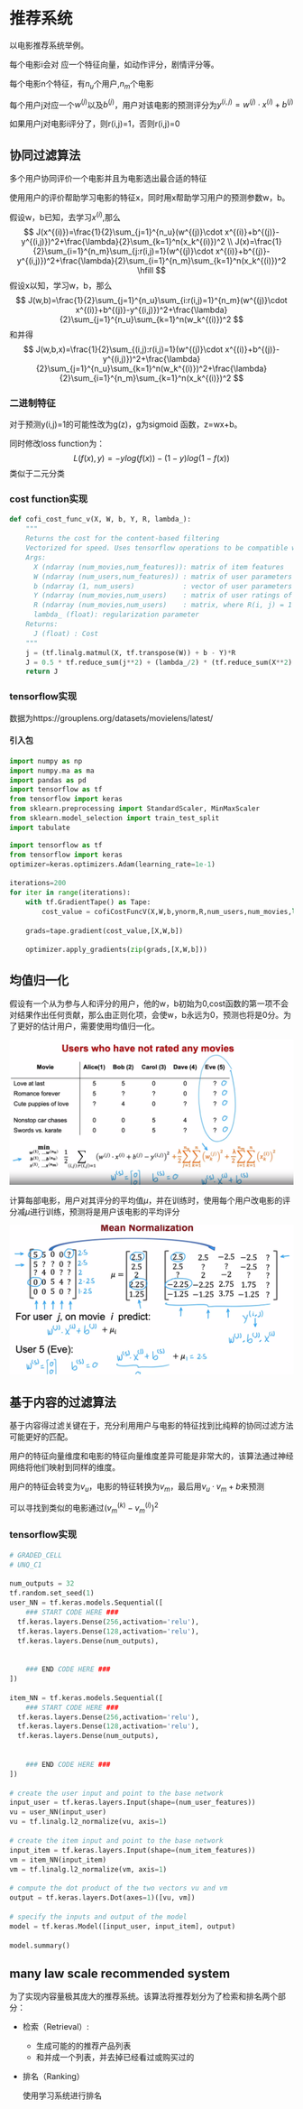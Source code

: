 # 推荐系统

以电影推荐系统举例。

每个电影i会对  应一个特征向量，如动作评分，剧情评分等。

每个电影n个特征，有$n_u$个用户,$n_m$个电影

每个用户j对应一个$w^{(j)}$以及$b^{(j)}$，用户对该电影的预测评分为$y^{(i,j)}=w^{(j)}\cdot x^{(i)}+b^{(j)}$

如果用户j对电影i评分了，则r(i,j)=1，否则r(i,j)=0

## 协同过滤算法

多个用户协同评价一个电影并且为电影选出最合适的特征

使用用户的评价帮助学习电影的特征x，同时用x帮助学习用户的预测参数w，b。

假设w，b已知，去学习$x^{(i)}$,那么
$$
J(x^{(i)})=\frac{1}{2}\sum_{j=1}^{n_u}(w^{(j)}\cdot x^{(i)}+b^{(j)}-y^{(i,j)})^2+\frac{\lambda}{2}\sum_{k=1}^n(x_k^{(i)})^2 \\
J(x)=\frac{1}{2}\sum_{i=1}^{n_m}\sum_{j:r(i,j)=1}(w^{(j)}\cdot x^{(i)}+b^{(j)}-y^{(i,j)})^2+\frac{\lambda}{2}\sum_{i=1}^{n_m}\sum_{k=1}^n(x_k^{(i)})^2 \hfill
$$
假设x以知，学习w，b，那么
$$
J(w,b)=\frac{1}{2}\sum_{j=1}^{n_u}\sum_{i:r(i,j)=1}^{n_m}(w^{(j)}\cdot x^{(i)}+b^{(j)}-y^{(i,j)})^2+\frac{\lambda}{2}\sum_{j=1}^{n_u}\sum_{k=1}^n(w_k^{(i)})^2
$$
和并得
$$
J(w,b,x)=\frac{1}{2}\sum_{(i,j):r(i,j)=1}(w^{(j)}\cdot x^{(i)}+b^{(j)}-y^{(i,j)})^2+\frac{\lambda}{2}\sum_{j=1}^{n_u}\sum_{k=1}^n(w_k^{(i)})^2+\frac{\lambda}{2}\sum_{i=1}^{n_m}\sum_{k=1}^n(x_k^{(i)})^2
$$

### 二进制特征

对于预测y(i,j)=1的可能性改为g(z)，g为sigmoid 函数，z=wx+b。

同时修改loss function为：
$$
L(f(x),y)=-ylog(f(x))-(1-y)log(1-f(x))
$$
类似于二元分类

### cost function实现

```python
def cofi_cost_func_v(X, W, b, Y, R, lambda_):
    """
    Returns the cost for the content-based filtering
    Vectorized for speed. Uses tensorflow operations to be compatible with custom training loop.
    Args:
      X (ndarray (num_movies,num_features)): matrix of item features
      W (ndarray (num_users,num_features)) : matrix of user parameters
      b (ndarray (1, num_users)            : vector of user parameters
      Y (ndarray (num_movies,num_users)    : matrix of user ratings of movies
      R (ndarray (num_movies,num_users)    : matrix, where R(i, j) = 1 if the i-th movies was rated by the j-th user
      lambda_ (float): regularization parameter
    Returns:
      J (float) : Cost
    """
    j = (tf.linalg.matmul(X, tf.transpose(W)) + b - Y)*R
    J = 0.5 * tf.reduce_sum(j**2) + (lambda_/2) * (tf.reduce_sum(X**2) + tf.reduce_sum(W**2))
    return J
```

### tensorflow实现

数据为https://grouplens.org/datasets/movielens/latest/

#### 引入包

```python
import numpy as np
import numpy.ma as ma
import pandas as pd
import tensorflow as tf
from tensorflow import keras
from sklearn.preprocessing import StandardScaler, MinMaxScaler
from sklearn.model_selection import train_test_split
import tabulate
```



```python
import tensorflow as tf
from tensorflow import keras
optimizer=keras.optimizers.Adam(learning_rate=1e-1)

iterations=200
for iter in range(iterations):
    with tf.GradientTape() as Tape:
        cost_value = cofiCostFuncV(X,W,b,ynorm,R,num_users,num_movies,lambda)

    grads=tape.gradient(cost_value,[X,W,b])

    optimizer.apply_gradients(zip(grads,[X,W,b]))
```



## 均值归一化

假设有一个从为参与人和评分的用户，他的w，b初始为0,cost函数的第一项不会对结果作出任何贡献，那么由正则化项，会使w，b永远为0，预测也将是0分。为了更好的估计用户，需要使用均值归一化。

![image-20230218000141032](./%E6%8E%A8%E8%8D%90%E7%B3%BB%E7%BB%9F.assets/image-20230218000141032.png)

计算每部电影，用户对其评分的平均值$\mu$，并在训练时，使用每个用户改电影的评分减$\mu$进行训练，预测将是用户该电影的平均评分

![image-20230218003140040](./%E6%8E%A8%E8%8D%90%E7%B3%BB%E7%BB%9F.assets/image-20230218003140040.png)

## 基于内容的过滤算法

基于内容得过滤关键在于，充分利用用户与电影的特征找到比纯粹的协同过滤方法可能更好的匹配。

用户的特征向量维度和电影的特征向量维度差异可能是非常大的，该算法通过神经网络将他们映射到同样的维度。

用户的特征会转变为$v_u$，电影的特征转换为$v_m$，最后用$v_u \cdot v_m+b$来预测

可以寻找到类似的电影通过$(v_m^{(k)}-v_m^{(i)})^2$

### tensorflow实现

```python
# GRADED_CELL
# UNQ_C1

num_outputs = 32
tf.random.set_seed(1)
user_NN = tf.keras.models.Sequential([
    ### START CODE HERE ###     
  tf.keras.layers.Dense(256,activation='relu'),
  tf.keras.layers.Dense(128,activation='relu'),
  tf.keras.layers.Dense(num_outputs),
  
  
    ### END CODE HERE ###  
])

item_NN = tf.keras.models.Sequential([
    ### START CODE HERE ###     
  tf.keras.layers.Dense(256,activation='relu'),
  tf.keras.layers.Dense(128,activation='relu'),
  tf.keras.layers.Dense(num_outputs),
  
  
    ### END CODE HERE ###  
])

# create the user input and point to the base network
input_user = tf.keras.layers.Input(shape=(num_user_features))
vu = user_NN(input_user)
vu = tf.linalg.l2_normalize(vu, axis=1)

# create the item input and point to the base network
input_item = tf.keras.layers.Input(shape=(num_item_features))
vm = item_NN(input_item)
vm = tf.linalg.l2_normalize(vm, axis=1)

# compute the dot product of the two vectors vu and vm
output = tf.keras.layers.Dot(axes=1)([vu, vm])

# specify the inputs and output of the model
model = tf.keras.Model([input_user, input_item], output)

model.summary()
```



## many law scale recommended system

为了实现内容量极其庞大的推荐系统。该算法将推荐划分为了检索和排名两个部分：

- 检索（Retrieval）:

  - 生成可能的的推荐产品列表
  - 和并成一个列表，并去掉已经看过或购买过的

- 排名（Ranking）

  使用学习系统进行排名
